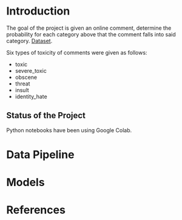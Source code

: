 # Introduction

The goal of the project is given an online comment, determine the probability for each category above that the comment falls into said category.  [Dataset](https://www.kaggle.com/c/jigsaw-toxic-comment-classification-challenge/).

 Six types of toxicity of comments were given as follows:
- toxic
- severe_toxic
- obscene
- threat
- insult
- identity_hate

## Status of the Project
Python notebooks have been using Google Colab.

# Data Pipeline


# Models


# References
